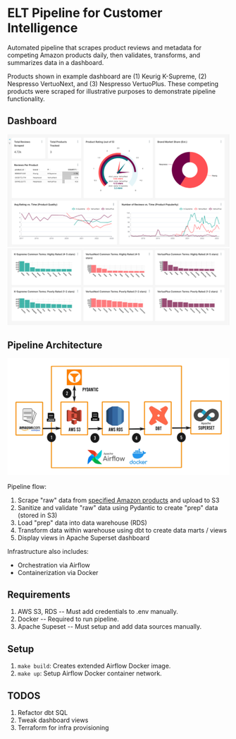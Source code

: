 # ELT Pipeline for Customer Intelligence

Automated pipeline that scrapes product reviews and metadata for competing Amazon products daily, then validates, transforms, and summarizes data in a dashboard.

Products shown in example dashboard are (1) Keurig K-Supreme, (2) Nespresso VertuoNext, and (3) Nespresso VertuoPlus. These competing products were scraped for illustrative purposes to demonstrate pipeline functionality.

## Dashboard

![Dashboard1](docs/dashboard-1.png)
![Dashboard2](docs/dashboard-2.png)

## Pipeline Architecture

![Architecture](docs/architecture_diagram.jpg)

Pipeline flow:
1. Scrape "raw" data from [specified Amazon products](tasks/products.txt) and upload to S3
2. Sanitize and validate "raw" data using Pydantic to create "prep" data (stored in S3)
3. Load "prep" data into data warehouse (RDS)
4. Transform data within warehouse using dbt to create data marts / views
5. Display views in Apache Superset dashboard

Infrastructure also includes:
- Orchestration via Airflow
- Containerization via Docker

## Requirements

1. AWS S3, RDS -- Must add credentials to .env manually.
2. Docker -- Required to run pipeline.
3. Apache Supeset -- Must setup and add data sources manually.

## Setup

1. `make build`: Creates extended Airflow Docker image.
2. `make up`: Setup Airflow Docker container network.

## TODOS

1. Refactor dbt SQL
2. Tweak dashboard views
3. Terraform for infra provisioning
